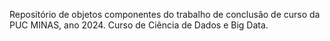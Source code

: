 Repositório de objetos componentes do trabalho de conclusão de curso da PUC MINAS, ano 2024.
Curso de Ciência de Dados e Big Data.
